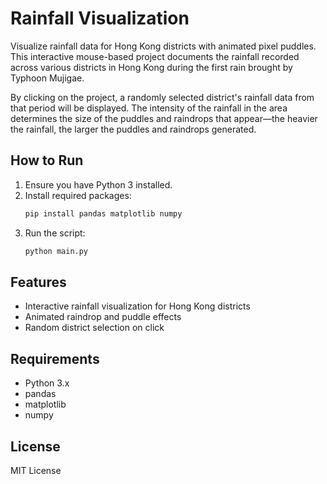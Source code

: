# Rainfall Visualization

Visualize rainfall data for Hong Kong districts with animated pixel puddles.
This interactive mouse-based project documents the rainfall recorded across various districts in Hong Kong during the first rain brought by Typhoon Mujigae.

By clicking on the project, a randomly selected district's rainfall data from that period will be displayed. 
The intensity of the rainfall in the area determines the size of the puddles and raindrops that appear—the heavier the rainfall, the larger the puddles and raindrops generated.

## How to Run

1. Ensure you have Python 3 installed.
2. Install required packages:
    ```bash
    pip install pandas matplotlib numpy
    ```
3. Run the script:
    ```bash
    python main.py
    ```

## Features

- Interactive rainfall visualization for Hong Kong districts
- Animated raindrop and puddle effects
- Random district selection on click

## Requirements

- Python 3.x
- pandas
- matplotlib
- numpy

## License

MIT License

